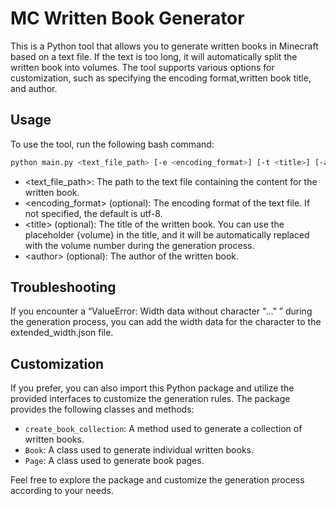# MC Written Book Generator

This is a Python tool that allows you to generate written books in Minecraft based on a text file. If the text is too long, it will automatically split the written book into volumes. The tool supports various options for customization, such as specifying the encoding format,written book title, and author.

## Usage

To use the tool, run the following bash command:

```bash
python main.py <text_file_path> [-e <encoding_format>] [-t <title>] [-a <author>]
```

- &lt;text_file_path&gt;: The path to the text file containing the content for the written book.
- &lt;encoding_format&gt; (optional): The encoding format of the text file. If not specified, the default is utf-8.
- &lt;title&gt; (optional): The title of the written book. You can use the placeholder {volume} in the title, and it will be automatically replaced with the volume number during the generation process.
- &lt;author&gt; (optional): The author of the written book.

## Troubleshooting

If you encounter a “ValueError: Width data without character "..." ” during the generation process, you can add the width data for the character to the extended_width.json file.

## Customization

If you prefer, you can also import this Python package and utilize the provided interfaces to customize the generation rules. The package provides the following classes and methods:

- `create_book_collection`: A method used to generate a collection of written books.
- `Book`: A class used to generate individual written books.
- `Page`: A class used to generate book pages.

Feel free to explore the package and customize the generation process according to your needs.